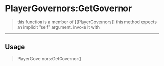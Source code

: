 # PlayerGovernors:GetGovernor
> this function is a member of [[PlayerGovernors]]
> this method expects an implicit "self" argument. invoke it with `:`
-----
## Usage
> PlayerGovernors:GetGovernor()
